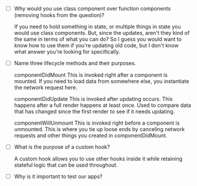 - [ ] Why would you use class component over function components (removing hooks from the question)?

    If you need to hold something in state, or multiple things in state you would use class components. But, since the updates, aren't they kind of the same in terms of what you can do? So I guess you would want to know how to use them if you're updating old code, but I don't know what answer you're looking for specifically.

- [ ] Name three lifecycle methods and their purposes.

    componentDidMount
    This is invoked right after a component is mounted. If you need to load data from somewhere else, you instantiate the network request here.

    componentDidUpdate
    This is invoked after updating occurs. This happens after a full render happens at least once. Used to compare data that has changed since the first render to see if it needs updating. 

    componentWillUnmount
    This is invoked right before a component is unmounted. This is where you tie up loose ends by canceling network requests and other things you created in componentDidMount.

- [ ] What is the purpose of a custom hook?

    A custom hook allows you to use other hooks inside it while retaining stateful logic that can be used throughout. 

- [ ] Why is it important to test our apps?